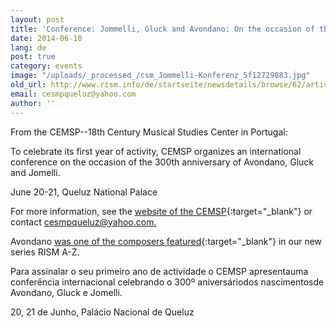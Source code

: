 ```yaml
---
layout: post
title: 'Conference: Jommelli, Gluck and Avondano: On the occasion of their 300th anniversary'
date: 2014-06-10
lang: de
post: true
category: events
image: "/uploads/_processed_/csm_Jommelli-Konferenz_5f12729883.jpg"
old_url: http://www.rism.info/de/startseite/newsdetails/browse/62/article/64/conference-jommelli-gluck-and-avondano-on-the-occasion-of-their-300th-anniversary.html
email: cesmpqueluz@yahoo.com
author: ''
---
```



From the CEMSP--18th Century Musical Studies Center in Portugal:

To celebrate its first year of activity, CEMSP organizes an international conference on the occasion of the 300th anniversary of Avondano, Gluck and Jomelli.

June 20-21, Queluz National Palace

For more information, see the [website of the CEMSP](http://cemsp.blogspot.pt/2014/06/cemsp-18th-century-musical-studies.html){:target="_blank"} or contact [cesmpqueluz@yahoo.com.](mailto:cesmpqueluz@yahoo.com "Opens window for sending email")



Avondano [was one of the composers featured](http://www.rism.info/en/home/newsdetails/browse/1/article/64/rism-from-a-z-pedro-antonio-avondano.html){:target="_blank"} in our new series RISM A-Z.

Para assinalar o seu primeiro ano de actividade o CEMSP apresentauma conferência internacional celebrando o 300º aniversáriodos nascimentosde Avondano, Gluck e Jomelli.

20, 21 de Junho, Palácio Nacional de Queluz
